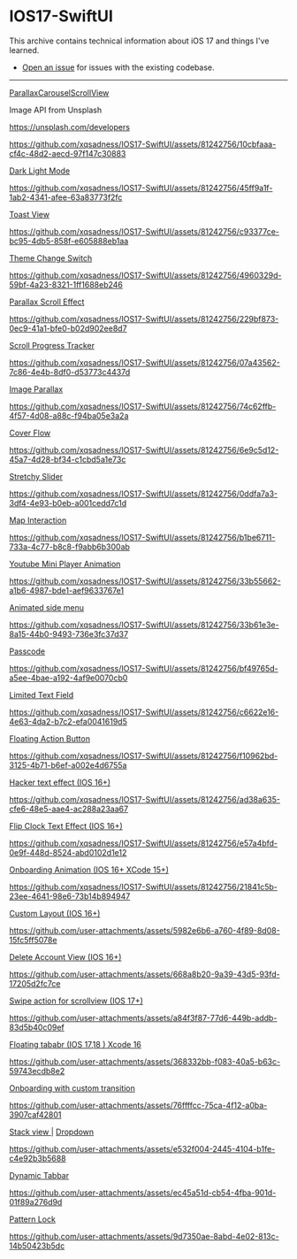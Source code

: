 # IOS17-SwiftUI
This archive contains technical information about iOS 17 and things I've learned.

- [Open an issue](https://github.com/xqsadness/IOS17-SwiftUI/issues) for issues with the existing codebase.
------------------------


<a href="https://github.com/xqsadness/IOS17-SwiftUI/tree/main/IOS17-Swift/View/ParallaxCarouselScroll" > ParallaxCarouselScrollView </a>

<span> <p> Image API from Unsplash </p>  <a href="" >  https://unsplash.com/developers </a> </span>
 
https://github.com/xqsadness/IOS17-SwiftUI/assets/81242756/10cbfaaa-cf4c-48d2-aecd-97f147c30883

<a href="https://github.com/xqsadness/IOS17-SwiftUI/tree/main/IOS17-Swift/View/DarkLightMode" > Dark Light Mode </a>

https://github.com/xqsadness/IOS17-SwiftUI/assets/81242756/45ff9a1f-1ab2-4341-afee-63a83773f2fc

<a href="https://github.com/xqsadness/IOS17-SwiftUI/blob/main/IOS17-Swift/Helpers/Toast.swift" > Toast View </a>

https://github.com/xqsadness/IOS17-SwiftUI/assets/81242756/c93377ce-bc95-4db5-858f-e605888eb1aa

<a href="https://github.com/xqsadness/IOS17-SwiftUI/blob/main/IOS17-Swift/View/DarkModeSwitch/ThemeChangeSwitch.swift" > Theme Change Switch </a>

https://github.com/xqsadness/IOS17-SwiftUI/assets/81242756/4960329d-59bf-4a23-8321-1ff1688eb246

<a href="https://github.com/xqsadness/IOS17-SwiftUI/tree/main/IOS17-Swift/View/ParallaxScrollEffect" > Parallax Scroll Effect </a>

https://github.com/xqsadness/IOS17-SwiftUI/assets/81242756/229bf873-0ec9-41a1-bfe0-b02d902ee8d7

<a href="https://github.com/xqsadness/IOS17-SwiftUI/tree/main/IOS17-Swift/View/ScrollProgressTracker" > Scroll Progress Tracker </a>

https://github.com/xqsadness/IOS17-SwiftUI/assets/81242756/07a43562-7c86-4e4b-8df0-d53773c4437d 

<a href="https://github.com/xqsadness/IOS17-SwiftUI/blob/main/IOS17-Swift/View/ImageParalax/ImageParalaxView.swift" > Image Parallax </a>

https://github.com/xqsadness/IOS17-SwiftUI/assets/81242756/74c62ffb-4f57-4d08-a88c-f94ba05e3a2a

<a href="https://github.com/xqsadness/IOS17-SwiftUI/tree/main/IOS17-Swift/View/CoverFlow" > Cover Flow </a>

https://github.com/xqsadness/IOS17-SwiftUI/assets/81242756/6e9c5d12-45a7-4d28-bf34-c1cbd5a1e73c

<a href="https://github.com/xqsadness/IOS17-SwiftUI/tree/main/IOS17-Swift/View/StretchySlider" > Stretchy Slider </a>

https://github.com/xqsadness/IOS17-SwiftUI/assets/81242756/0ddfa7a3-3df4-4e93-b0eb-a001cedd7c1d

<a href="https://github.com/xqsadness/IOS17-SwiftUI/blob/main/IOS17-Swift/View/Other/MapInteraction.swift" > Map Interaction </a>

https://github.com/xqsadness/IOS17-SwiftUI/assets/81242756/b1be6711-733a-4c77-b8c8-f9abb6b300ab

<a href="https://github.com/xqsadness/IOS17-SwiftUI/tree/main/IOS17-Swift/View/YouTubeMiniPlayer" > Youtube Mini Player Animation </a>

https://github.com/xqsadness/IOS17-SwiftUI/assets/81242756/33b55662-a1b6-4987-bde1-aef9633767e1

<a href="https://github.com/xqsadness/IOS17-SwiftUI/tree/main/IOS17-Swift/View/SideMenu" > Animated side menu </a>

https://github.com/xqsadness/IOS17-SwiftUI/assets/81242756/33b61e3e-8a15-44b0-9493-736e3fc37d37

<a href="https://github.com/xqsadness/IOS17-SwiftUI/tree/main/IOS17-Swift/View/Passcode" > Passcode </a>

https://github.com/xqsadness/IOS17-SwiftUI/assets/81242756/bf49765d-a5ee-4bae-a192-4af9e0070cb0

<a href="https://github.com/xqsadness/IOS17-SwiftUI/tree/main/IOS17-Swift/View/LimitedTextField%20" > Limited Text Field </a>

https://github.com/xqsadness/IOS17-SwiftUI/assets/81242756/c6622e16-4e63-4da2-b7c2-efa0041619d5

<a href="https://github.com/xqsadness/IOS17-SwiftUI/tree/main/IOS17-Swift/View/FloatingActionButton" > Floating Action Button </a>

https://github.com/xqsadness/IOS17-SwiftUI/assets/81242756/f10962bd-3125-4b71-b6ef-a002e4d6755a

<a href="https://github.com/xqsadness/IOS17-SwiftUI/tree/main/IOS17-Swift/View/HackerTextEffect" > Hacker text effect (IOS 16+) </a>

https://github.com/xqsadness/IOS17-SwiftUI/assets/81242756/ad38a635-cfe6-48e5-aae4-ac288a23aa67

<a href="https://github.com/xqsadness/IOS17-SwiftUI/tree/main/IOS17-Swift/View/FlipClockTextEffect" > Flip Clock Text Effect (IOS 16+) </a>

https://github.com/xqsadness/IOS17-SwiftUI/assets/81242756/e57a4bfd-0e9f-448d-8524-abd0102d1e12

<a href="https://github.com/xqsadness/IOS17-SwiftUI/tree/main/IOS17-Swift/View/OnBoardingAnimation" > Onboarding Animation (IOS 16+ XCode 15+) </a>

https://github.com/xqsadness/IOS17-SwiftUI/assets/81242756/21841c5b-23ee-4641-98e6-73b14b894947

<a href="https://github.com/xqsadness/IOS17-SwiftUI/tree/main/IOS17-Swift/View/CustomLayout" > Custom Layout (IOS 16+) </a>

https://github.com/user-attachments/assets/5982e6b6-a760-4f89-8d08-15fc5ff5078e

<a href="https://github.com/xqsadness/IOS17-SwiftUI/tree/main/IOS17-Swift/View/DeleteAccountView" > Delete Account View (IOS 16+) </a>

https://github.com/user-attachments/assets/668a8b20-9a39-43d5-93fd-17205d2fc7ce

<a href="https://github.com/xqsadness/IOS17-SwiftUI/tree/main/IOS17-Swift/View/SwipeActionsScrollView%20" > Swipe action for scrollview (IOS 17+) </a>

https://github.com/user-attachments/assets/a84f3f87-77d6-449b-addb-83d5b40c09ef

<a href="https://github.com/xqsadness/IOS17-SwiftUI/tree/main/IOS17-Swift/View/FloatingTabBar" > Floating tababr (IOS 17,18 ) Xcode 16 </a>

https://github.com/user-attachments/assets/368332bb-f083-40a5-b63c-59743ecdb8e2

<a href="https://github.com/xqsadness/IOS17-SwiftUI/tree/main/IOS17-Swift/View/%20CustomViewTransition" > Onboarding with custom transition </a>

https://github.com/user-attachments/assets/76ffffcc-75ca-4f12-a0ba-3907caf42801

<p align="left">
 <a href="https://github.com/xqsadness/IOS17-SwiftUI/tree/main/IOS17-Swift/View/StackAnimation" > Stack view </a>
 |
 <a href="https://github.com/xqsadness/IOS17-SwiftUI/tree/main/IOS17-Swift/View/DropDownView" > Dropdown </a>
</p>

https://github.com/user-attachments/assets/e532f004-2445-4104-b1fe-c4e92b3b5688

<a href="https://github.com/xqsadness/IOS17-SwiftUI/tree/main/IOS17-Swift/View/DynamicTabbar" > Dynamic Tabbar </a>

https://github.com/user-attachments/assets/ec45a51d-cb54-4fba-901d-01f89a276d9d

<a href="https://github.com/xqsadness/IOS17-SwiftUI/tree/main/IOS17-Swift/View/PatternLock" > Pattern Lock </a>

https://github.com/user-attachments/assets/9d7350ae-8abd-4e02-813c-14b50423b5dc

